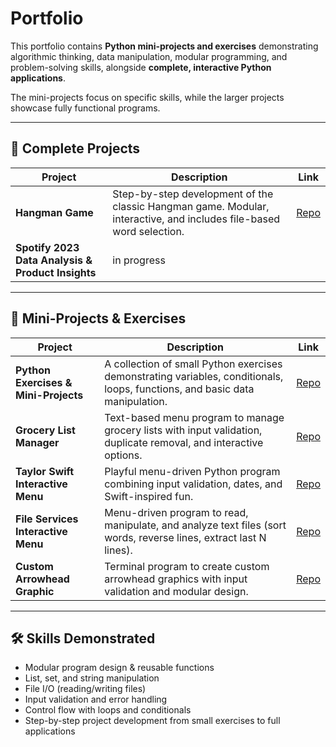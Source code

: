 # Portfolio

This portfolio contains **Python mini-projects and exercises** demonstrating algorithmic thinking, data manipulation, modular programming, and problem-solving skills, alongside **complete, interactive Python applications**.

The mini-projects focus on specific skills, while the larger projects showcase fully functional programs.

---

## 📂 Complete Projects

| Project          | Description                                                                                                         | Link                                                  |
| ---------------- | ------------------------------------------------------------------------------------------------------------------- | ----------------------------------------------------- |
| **Hangman Game** | Step-by-step development of the classic Hangman game. Modular, interactive, and includes file-based word selection. | [Repo](https://github.com/ShiriCodes/hangman-game) |
| **Spotify 2023 Data Analysis & Product Insights** | in progress |  |

---
## 📂 Mini-Projects & Exercises

| Project                              | Description                                                                                                                  | Link                                                          |
| ------------------------------------ | ---------------------------------------------------------------------------------------------------------------------------- | ------------------------------------------------------------- |
| **Python Exercises & Mini-Projects** | A collection of small Python exercises demonstrating variables, conditionals, loops, functions, and basic data manipulation. | [Repo](https://github.com/ShiriCodes/python-basics)     |
| **Grocery List Manager**             | Text-based menu program to manage grocery lists with input validation, duplicate removal, and interactive options.           | [Repo](https://github.com/ShiriCodes/grocery-list-manager) |
| **Taylor Swift Interactive Menu**    | Playful menu-driven Python program combining input validation, dates, and Swift-inspired fun.                                | [Repo](https://github.com/ShiriCodes/taylor-swift-menu)              |
| **File Services Interactive Menu**   | Menu-driven program to read, manipulate, and analyze text files (sort words, reverse lines, extract last N lines).           | [Repo](https://github.com/ShiriCodes/file-services-menu)   |
| **Custom Arrowhead Graphic**         | Terminal program to create custom arrowhead graphics with input validation and modular design.                               | [Repo](https://github.com/ShiriCodes/customizable-arrowhead-graphic)    |

---

## 🛠 Skills Demonstrated

* Modular program design & reusable functions
* List, set, and string manipulation
* File I/O (reading/writing files)
* Input validation and error handling
* Control flow with loops and conditionals
* Step-by-step project development from small exercises to full applications
